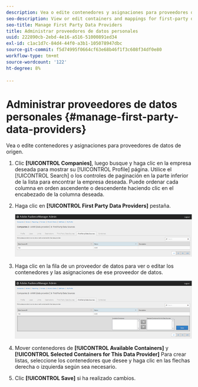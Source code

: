 ```yaml
---
description: Vea o edite contenedores y asignaciones para proveedores de datos de origen.
seo-description: View or edit containers and mappings for first-party data providers.
seo-title: Manage First Party Data Providers
title: Administrar proveedores de datos personales
uuid: 222890cb-2ebd-4e16-a516-51000891ed34
exl-id: c1ac1d7c-84d4-44f0-a3b1-105078947dbc
source-git-commit: f5d74995f0664cf63e68b46f1f3c608f34df0e80
workflow-type: tm+mt
source-wordcount: '122'
ht-degree: 8%

---
```


# Administrar proveedores de datos personales {#manage-first-party-data-providers}

Vea o edite contenedores y asignaciones para proveedores de datos de origen.

<!-- t_first_party_providers.xml -->

1. Clic **[!UICONTROL Companies]**, luego busque y haga clic en la empresa deseada para mostrar su [!UICONTROL Profile] página. Utilice el [!UICONTROL Search] o los controles de paginación en la parte inferior de la lista para encontrar la empresa deseada. Puede ordenar cada columna en orden ascendente o descendente haciendo clic en el encabezado de la columna deseada.

1. Haga clic en **[!UICONTROL First Party Data Providers]** pestaña.

   ![](assets/first_party_providers.png)

1. Haga clic en la fila de un proveedor de datos para ver o editar los contenedores y las asignaciones de ese proveedor de datos.

   ![Resultado del paso](assets/first_party_providers_edit.png)

1. Mover contenedores de **[!UICONTROL Available Containers]** y **[!UICONTROL Selected Containers for This Data Provider]** Para crear listas, seleccione los contenedores que desee y haga clic en las flechas derecha o izquierda según sea necesario.
1. Clic **[!UICONTROL Save]** si ha realizado cambios.
